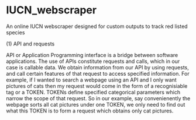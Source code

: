 # IUCN_webscraper
An online IUCN webscraper designed for custom outputs to track red listed species  

(1) API and requests

API or Application Programming interface is a bridge between software applications. The use of APIs constitute requests and calls, which in our case is callable data.
We obtain information from our API by using requests, and call certain features of that request to access specified information. For example, if I wanted to search a webpage
using an API and I only want pictures of cats then my request would come in the form of a recognisiable tag or a TOKEN. TOKENs define specified categorical parameters which narrow the scope of that request. So in our example, say convenienently the webpage sorts all cat pictures under one TOKEN, we only need to find out what this TOKEN is to form a request which obtains only cat pictures.

